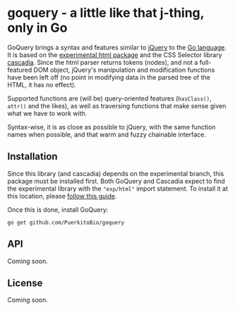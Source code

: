 # goquery - a little like that j-thing, only in Go

GoQuery brings a syntax and features similar to [jQuery][] to the [Go language][go]. It is based on the [experimental html package][exphtml] and the CSS Selector library [cascadia][]. Since the html parser returns tokens (nodes), and not a full-featured DOM object, jQuery's manipulation and modification functions have been left off (no point in modifying data in the parsed tree of the HTML, it has no effect).

Supported functions are (will be) query-oriented features (`hasClass()`, `attr()` and the likes), as well as traversing functions that make sense given what we have to work with.

Syntax-wise, it is as close as possible to jQuery, with the same function names when possible, and that warm and fuzzy chainable interface.

## Installation

Since this library (and cascadia) depends on the experimental branch, this package must be installed first. Both GoQuery and Cascadia expect to find the experimental library with the `"exp/html"` import statement. To install it at this location, please [follow this guide][wikiexp].

Once this is done, install GoQuery:

`go get github.com/PuerkitoBio/goquery`

## API

Coming soon.

## License

Coming soon.

[jquery]: http://jquery.com/
[go]: http://golang.org/
[exphtml]: http://code.google.com/p/go/source/browse#hg%2Fsrc%2Fpkg%2Fexp
[cascadia]: http://code.google.com/p/cascadia/
[wikiexp]: http://code.google.com/p/go-wiki/wiki/InstallingExp
